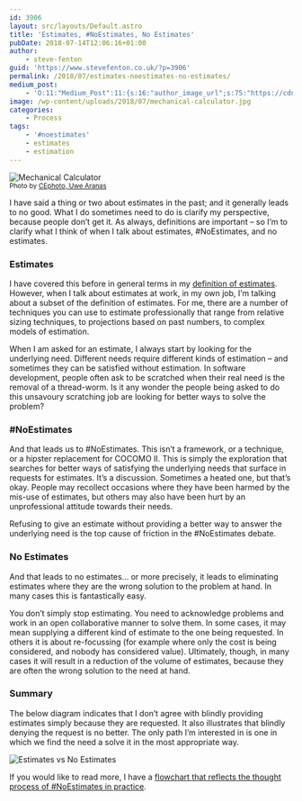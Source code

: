 ```yaml
---
id: 3906
layout: src/layouts/Default.astro
title: 'Estimates, #NoEstimates, No Estimates'
pubDate: 2018-07-14T12:06:16+01:00
author:
    - steve-fenton
guid: 'https://www.stevefenton.co.uk/?p=3906'
permalink: /2018/07/estimates-noestimates-no-estimates/
medium_post:
    - 'O:11:"Medium_Post":11:{s:16:"author_image_url";s:75:"https://cdn-images-1.medium.com/fit/c/400/400/1*eXkhfEuF41g5W_xnc_ydLA.jpeg";s:10:"author_url";s:38:"https://medium.com/@steve.fenton.co.uk";s:11:"byline_name";N;s:12:"byline_email";N;s:10:"cross_link";s:3:"yes";s:2:"id";s:12:"a6ced4fe84cf";s:21:"follower_notification";s:3:"yes";s:7:"license";s:19:"all-rights-reserved";s:14:"publication_id";s:2:"-1";s:6:"status";s:5:"draft";s:3:"url";s:51:"https://medium.com/@steve.fenton.co.uk/a6ced4fe84cf";}'
image: /wp-content/uploads/2018/07/mechanical-calculator.jpg
categories:
    - Process
tags:
    - '#noestimates'
    - estimates
    - estimation
---
```


![Mechanical Calculator](/wp-content/uploads/2018/07/mechanical-calculator-1024x682.jpg)  
<small>Photo by [CEphoto, Uwe Aranas](https://commons.wikimedia.org/wiki/File:Mechanical-calculator-Brunsviga-15-01a.jpg)</small>

I have said a thing or two about estimates in the past; and it generally leads to no good. What I do sometimes need to do is clarify my perspective, because people don’t get it. As always, definitions are important – so I’m to clarify what I think of when I talk about estimates, #NoEstimates, and no estimates.

### Estimates

I have covered this before in general terms in my [definition of estimates](https://www.stevefenton.co.uk/2014/06/definition-of-estimates/). However, when I talk about estimates at work, in my own job, I’m talking about a subset of the definition of estimates. For me, there are a number of techniques you can use to estimate professionally that range from relative sizing techniques, to projections based on past numbers, to complex models of estimation.

When I am asked for an estimate, I always start by looking for the underlying need. Different needs require different kinds of estimation – and sometimes they can be satisfied without estimation. In software development, people often ask to be scratched when their real need is the removal of a thread-worm. Is it any wonder the people being asked to do this unsavoury scratching job are looking for better ways to solve the problem?

### \#NoEstimates

And that leads us to #NoEstimates. This isn’t a framework, or a technique, or a hipster replacement for COCOMO II. This is simply the exploration that searches for better ways of satisfying the underlying needs that surface in requests for estimates. It’s a discussion. Sometimes a heated one, but that’s okay. People may recollect occasions where they have been harmed by the mis-use of estimates, but others may also have been hurt by an unprofessional attitude towards their needs.

Refusing to give an estimate without providing a better way to answer the underlying need is the top cause of friction in the #NoEstimates debate.

### No Estimates

And that leads to no estimates… or more precisely, it leads to eliminating estimates where they are the wrong solution to the problem at hand. In many cases this is fantastically easy.

You don’t simply stop estimating. You need to acknowledge problems and work in an open collaborative manner to solve them. In some cases, it may mean supplying a different kind of estimate to the one being requested. In others it is about re-focussing (for example where only the cost is being considered, and nobody has considered value). Ultimately, though, in many cases it will result in a reduction of the volume of estimates, because they are often the wrong solution to the need at hand.

### Summary

The below diagram indicates that I don’t agree with blindly providing estimates simply because they are requested. It also illustrates that blindly denying the request is no better. The only path I’m interested in is one in which we find the need a solve it in the most appropriate way.

![Estimates vs No Estimates](https://www.stevefenton.co.uk/wp-content/uploads/2018/07/no-estimates-and-estimates.png)

If you would like to read more, I have a [flowchart that reflects the thought process of #NoEstimates in practice](https://www.stevefenton.co.uk/2015/09/noestimates-in-practice/).